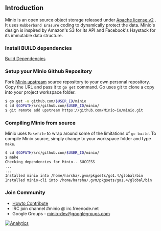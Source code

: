 ## Introduction

Minio is an open source object storage released under [Apache license v2](./LICENSE) . It uses ``Rubberband Erasure`` coding to dynamically protect the data.
Minio's design is inspired by Amazon's S3 for its API and Facebook's Haystack for its immutable data structure.

### Install BUILD dependencies

[Build Dependencies](./DEVELOPERS.md)

### Setup your Minio Github Repository 
Fork [Minio upstream](https://github.com/Minio-io/minio/fork) source repository to your own personal repository. Copy the URL and pass it to ``go get`` command. Go uses git to clone a copy into your project workspace folder.
```sh
$ go get -u github.com/$USER_ID/minio
$ cd $GOPATH/src/github.com/$USER_ID/minio/
$ git remote add upstream https://github.com/Minio-io/minio.git
```

### Compiling Minio from source
Minio uses ``Makefile`` to wrap around some of the limitations of ``go build``. To compile Minio source, simply change to your workspace folder and type ``make``.
```sh
$ cd $GOPATH/src/github.com/$USER_ID/minio/
$ make
Checking dependencies for Minio.. SUCCESS
...
...
Installed minio into /home/harsha/.gvm/pkgsets/go1.4/global/bin
Installed minio-cli into /home/harsha/.gvm/pkgsets/go1.4/global/bin
```

### Join Community

* [Howto Contribute](./CONTRIB.md)
* IRC join channel #minio @ irc.freenode.net
* Google Groups - minio-dev@googlegroups.com

[![Analytics](https://ga-beacon.appspot.com/UA-56860620-3/minio/readme)](https://github.com/igrigorik/ga-beacon)
